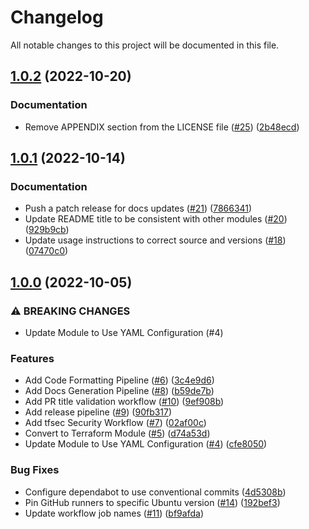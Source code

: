 # Changelog

All notable changes to this project will be documented in this file.

## [1.0.2](https://github.com/Infostrux-Solutions/terraform-snowflake-rbac/compare/v1.0.1...v1.0.2) (2022-10-20)


### Documentation

* Remove APPENDIX section from the LICENSE file ([#25](https://github.com/Infostrux-Solutions/terraform-snowflake-rbac/issues/25)) ([2b48ecd](https://github.com/Infostrux-Solutions/terraform-snowflake-rbac/commit/2b48ecd0a727b140f27d4039576ae92aa0770ecb))

## [1.0.1](https://github.com/Infostrux-Solutions/terraform-snowflake-rbac/compare/v1.0.0...v1.0.1) (2022-10-14)


### Documentation

* Push a patch release for docs updates ([#21](https://github.com/Infostrux-Solutions/terraform-snowflake-rbac/issues/21)) ([7866341](https://github.com/Infostrux-Solutions/terraform-snowflake-rbac/commit/7866341bd2ad875c94fc4c7dbc7d9b4b8a9af1da))
* Update README title to be consistent with other modules ([#20](https://github.com/Infostrux-Solutions/terraform-snowflake-rbac/issues/20)) ([929b9cb](https://github.com/Infostrux-Solutions/terraform-snowflake-rbac/commit/929b9cbcf7f2a1d58b8c5064edcea75d62b5b9d3))
* Update usage instructions to correct source and versions ([#18](https://github.com/Infostrux-Solutions/terraform-snowflake-rbac/issues/18)) ([07470c0](https://github.com/Infostrux-Solutions/terraform-snowflake-rbac/commit/07470c0ce18f14ededb47de82c9ff93f79f02e19))

## [1.0.0](https://github.com/Infostrux-Solutions/terraform-snowflake-rbac/compare/v0.3.0...v1.0.0) (2022-10-05)


### ⚠ BREAKING CHANGES

* Update Module to Use YAML Configuration (#4)

### Features

* Add Code Formatting Pipeline ([#6](https://github.com/Infostrux-Solutions/terraform-snowflake-rbac/issues/6)) ([3c4e9d6](https://github.com/Infostrux-Solutions/terraform-snowflake-rbac/commit/3c4e9d610e6b8753a0891fe3705e75e423317a4f))
* Add Docs Generation Pipeline ([#8](https://github.com/Infostrux-Solutions/terraform-snowflake-rbac/issues/8)) ([b59de7b](https://github.com/Infostrux-Solutions/terraform-snowflake-rbac/commit/b59de7b9b8bb8907da3f5dfd05d6156134507153))
* Add PR title validation workflow ([#10](https://github.com/Infostrux-Solutions/terraform-snowflake-rbac/issues/10)) ([9ef908b](https://github.com/Infostrux-Solutions/terraform-snowflake-rbac/commit/9ef908be7e4765acedaae4c5e9f1a34855b66e16))
* Add release pipeline ([#9](https://github.com/Infostrux-Solutions/terraform-snowflake-rbac/issues/9)) ([90fb317](https://github.com/Infostrux-Solutions/terraform-snowflake-rbac/commit/90fb317c502a71e8309920d7fb76de77c1a2848c))
* Add tfsec Security Workflow ([#7](https://github.com/Infostrux-Solutions/terraform-snowflake-rbac/issues/7)) ([02af00c](https://github.com/Infostrux-Solutions/terraform-snowflake-rbac/commit/02af00cf91d135ec584d3eacd214aa83ce5049c4))
* Convert to Terraform Module ([#5](https://github.com/Infostrux-Solutions/terraform-snowflake-rbac/issues/5)) ([d74a53d](https://github.com/Infostrux-Solutions/terraform-snowflake-rbac/commit/d74a53d049d53e58156d382b1f872330098397be))
* Update Module to Use YAML Configuration ([#4](https://github.com/Infostrux-Solutions/terraform-snowflake-rbac/issues/4)) ([cfe8050](https://github.com/Infostrux-Solutions/terraform-snowflake-rbac/commit/cfe80500fddc443b6e564b7784463eaeb4bb7c7b))


### Bug Fixes

* Configure dependabot to use conventional commits ([4d5308b](https://github.com/Infostrux-Solutions/terraform-snowflake-rbac/commit/4d5308b54481a2424a95b7dc92180a5053273609))
* Pin GitHub runners to specific Ubuntu version ([#14](https://github.com/Infostrux-Solutions/terraform-snowflake-rbac/issues/14)) ([192bef3](https://github.com/Infostrux-Solutions/terraform-snowflake-rbac/commit/192bef34f4d700f576274f04700577f633c08418))
* Update workflow job names ([#11](https://github.com/Infostrux-Solutions/terraform-snowflake-rbac/issues/11)) ([bf9afda](https://github.com/Infostrux-Solutions/terraform-snowflake-rbac/commit/bf9afda9b71d8500009ff607da094b0bb434a9a5))
